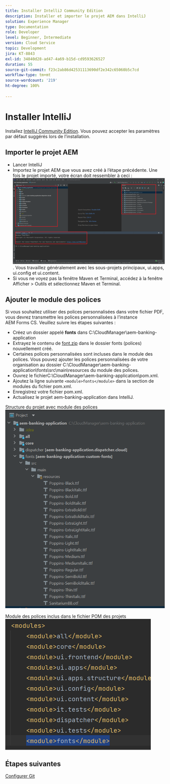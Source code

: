 ```yaml
---
title: Installer IntelliJ Community Edition
description: Installer et importer le projet AEM dans IntelliJ
solution: Experience Manager
type: Documentation
role: Developer
level: Beginner, Intermediate
version: Cloud Service
topic: Development
jira: KT-8843
exl-id: 34840d28-ad47-4a69-b15d-cd9593626527
duration: 55
source-git-commit: f23c2ab86d42531113690df2e342c65060b5c7cd
workflow-type: tm+mt
source-wordcount: '219'
ht-degree: 100%

---
```


# Installer IntelliJ

Installez [IntelliJ Community Edition](https://www.jetbrains.com/idea/download/#section=windows). Vous pouvez accepter les paramètres par défaut suggérés lors de l’installation.

## Importer le projet AEM

* Lancer IntelliJ
* Importez le projet AEM que vous avez créé à l’étape précédente. Une fois le projet importé, votre écran doit ressembler à ceci : ![aem-banking-app](assets/aem-banking-app.png). Vous travaillez généralement avec les sous-projets principaux, ui.apps, ui.config et ui.content.
* Si vous ne voyez pas la fenêtre Maven et Terminal, accédez à la fenêtre Afficher > Outils et sélectionnez Maven et Terminal.

## Ajouter le module des polices

Si vous souhaitez utiliser des polices personnalisées dans votre fichier PDF, vous devrez transmettre les polices personnalisées à l’instance AEM Forms CS. Veuillez suivre les étapes suivantes :

* Créez un dossier appelé **fonts** dans C:\CloudManager\aem-banking-application
* Extrayez le contenu de [font.zip](assets/fonts.zip) dans le dossier fonts (polices) nouvellement créé.
* Certaines polices personnalisées sont incluses dans le module des polices. Vous pouvez ajouter les polices personnalisées de votre organisation au dossier C:\CloudManager\aem-banking-application\fonts\src\main\resources du module des polices.
* Ouvrez le fichierC:\CloudManager\aem-banking-application\pom.xml.
* Ajoutez la ligne suivante ```<module>fonts</module>``` dans la section de modules du fichier pom.xml.
* Enregistrez votre fichier pom.xml.
* Actualisez le projet aem-banking-application dans IntelliJ.

Structure du projet avec module des polices
![fonts-module](assets/fonts-module.png)

Module des polices inclus dans le fichier POM des projets
![fonts-pom](assets/fonts-module-pom.png)

## Étapes suivantes

[Configurer Git](./setup-git.md)
